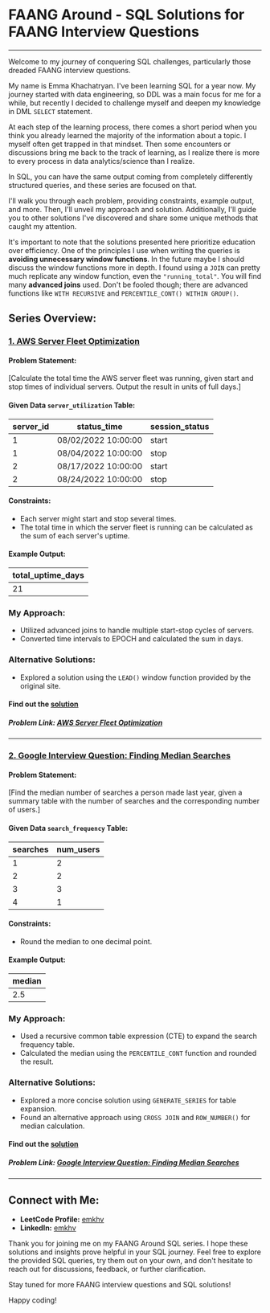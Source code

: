# FAANG Around - SQL Solutions for FAANG Interview Questions
---

Welcome to my journey of conquering SQL challenges, particularly those dreaded FAANG interview questions.

My name is Emma Khachatryan. I've been learning SQL for a year now. My journey started with data engineering, so DDL was a main focus for me for a while, but recently I decided to challenge myself and deepen my knowledge in DML `SELECT` statement.

At each step of the learning process, there comes a short period when you think you already learned the majority of the information about a topic. I myself often get trapped in that mindset. Then some encounters or discussions bring me back to the track of learning, as I realize there is more to every process in data analytics/science than I realize.

In SQL, you can have the same output coming from completely differently structured queries, and these series are focused on that.

I'll walk you through each problem, providing constraints, example output, and more. Then, I'll unveil my approach and solution. Additionally, I'll guide you to other solutions I've discovered and share some unique methods that caught my attention.

It's important to note that the solutions presented here prioritize education over efficiency. One of the principles I use when writing the queries is **avoiding unnecessary window functions**. In the future maybe I should discuss the window functions more in depth. I found using a `JOIN` can pretty much replicate any window function, even the `"running_total"`. You will find many **advanced joins** used. Don't be fooled though; there are advanced functions like `WITH RECURSIVE` and `PERCENTILE_CONT() WITHIN GROUP()`.


## Series Overview:


### [1. AWS Server Fleet Optimization](https://github.com/emkhv/FAANGing_around/blob/main/Amazon_1_hard.md)

#### Problem Statement:
[Calculate the total time the AWS server fleet was running, given start and stop times of individual servers. Output the result in units of full days.]

#### Given Data `server_utilization` Table:

| server_id | status_time           | session_status |
|-----------|-----------------------|-----------------|
| 1         | 08/02/2022 10:00:00  | start           |
| 1         | 08/04/2022 10:00:00  | stop            |
| 2         | 08/17/2022 10:00:00  | start           |
| 2         | 08/24/2022 10:00:00  | stop            |

#### Constraints:
- Each server might start and stop several times.
- The total time in which the server fleet is running can be calculated as the sum of each server's uptime.

#### Example Output:
|total_uptime_days|
|-----------------|
|21|

### My Approach:
- Utilized advanced joins to handle multiple start-stop cycles of servers.
- Converted time intervals to EPOCH and calculated the sum in days.

### Alternative Solutions:
- Explored a solution using the `LEAD()` window function provided by the original site.



#### Find out the [solution](https://github.com/emkhv/FAANGing_around/blob/main/Amazon_1_hard.md)


##### Problem Link: [AWS Server Fleet Optimization](https://datalemur.com/questions/total-utilization-time)

---

### [2. Google Interview Question: Finding Median Searches](https://github.com/emkhv/FAANGing_around/blob/main/google_1_hard.md)

#### Problem Statement:
[Find the median number of searches a person made last year, given a summary table with the number of searches and the corresponding number of users.]

#### Given Data `search_frequency` Table:

| searches | num_users |
|----------|-----------|
| 1        | 2         |
| 2        | 2         |
| 3        | 3         |
| 4        | 1         |

#### Constraints:
- Round the median to one decimal point.

#### Example Output:
|median|
|------|
|2.5|


### My Approach:
- Used a recursive common table expression (CTE) to expand the search frequency table.
- Calculated the median using the `PERCENTILE_CONT` function and rounded the result.

### Alternative Solutions:
- Explored a more concise solution using `GENERATE_SERIES` for table expansion.
- Found an alternative approach using `CROSS JOIN` and `ROW_NUMBER()` for median calculation.



#### Find out the [solution](https://github.com/emkhv/FAANGing_around/blob/main/google_1_hard.md)

##### Problem Link: [Google Interview Question: Finding Median Searches](https://datalemur.com/questions/median-search-freq)

---

## Connect with Me:
- **LeetCode Profile:** [emkhv](https://leetcode.com/emkhv/)
- **LinkedIn:** [emkhv](https://www.linkedin.com/in/emkhv/)

Thank you for joining me on my FAANG Around SQL series. I hope these solutions and insights prove helpful in your SQL journey. Feel free to explore the provided SQL queries, try them out on your own, and don't hesitate to reach out for discussions, feedback, or further clarification.

Stay tuned for more FAANG interview questions and SQL solutions!


Happy coding!
